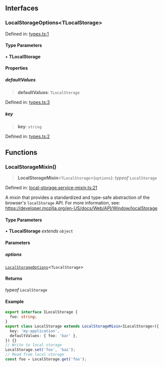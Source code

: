

## Interfaces

### LocalStorageOptions\<TLocalStorage\>

Defined in: [types.ts:1](https://github.com/spuxx1701/jslibs/blob/1a7e07eeae1e7166b7fbfc153430c6402621f270/packages/browser-utils/src/services/local-storage/types.ts#L1)

#### Type Parameters

• **TLocalStorage**

#### Properties

##### defaultValues

> **defaultValues**: `TLocalStorage`

Defined in: [types.ts:3](https://github.com/spuxx1701/jslibs/blob/1a7e07eeae1e7166b7fbfc153430c6402621f270/packages/browser-utils/src/services/local-storage/types.ts#L3)

##### key

> **key**: `string`

Defined in: [types.ts:2](https://github.com/spuxx1701/jslibs/blob/1a7e07eeae1e7166b7fbfc153430c6402621f270/packages/browser-utils/src/services/local-storage/types.ts#L2)

## Functions

### LocalStorageMixin()

> **LocalStorageMixin**\<`TLocalStorage`\>(`options`): _typeof_ `LocalStorage`

Defined in: [local-storage.service-mixin.ts:21](https://github.com/spuxx1701/jslibs/blob/1a7e07eeae1e7166b7fbfc153430c6402621f270/packages/browser-utils/src/services/local-storage/local-storage.service-mixin.ts#L21)

A mixin that provides a standardized and type-safe abstraction of the browser's
`localStorage` API.
For more information, see: https://developer.mozilla.org/en-US/docs/Web/API/Window/localStorage

#### Type Parameters

• **TLocalStorage** _extends_ `object`

#### Parameters

##### options

[`LocalStorageOptions`](local-storage.md#localstorageoptionstlocalstorage)\<`TLocalStorage`\>

#### Returns

_typeof_ `LocalStorage`

#### Example

```ts
export interface ILocalStorage {
  foo: string;
}
export class LocalStorage extends LocalStorageMixin<ILocalStorage>({
  key: 'my-application',
  defaultValues: { foo: 'bar' },
}) {}
// Write to local storage
LocalStorage.set('foo', 'baz');
// Read from local storage
const foo = LocalStorage.get('foo');
```
